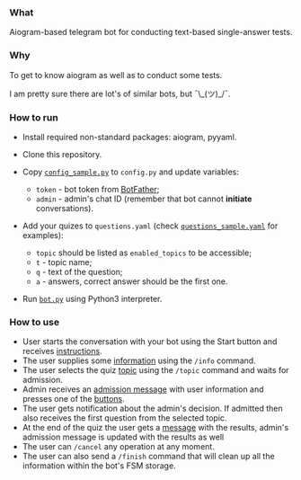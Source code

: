 ### What

Aiogram-based telegram bot for conducting text-based single-answer tests.

### Why

To get to know aiogram as well as to conduct some tests.

I am pretty sure there are lot's of similar bots, but ¯\\\_(ツ)\_/¯.

### How to run

- Install required non-standard packages: aiogram, pyyaml.

- Clone this repository.

- Copy [`config_sample.py`](config_sample.py) to `config.py` and update variables:
  - `token` - bot token from [BotFather](https://t.me/BotFather);
  - `admin` - admin's chat ID (remember that bot cannot **initiate** conversations).

- Add your quizes to `questions.yaml` (check [`questions_sample.yaml`](questions_sample.yaml) for examples):
  - `topic` should be listed as `enabled_topics` to be accessible;
  - `t` - topic name;
  - `q` - text of the question;
  - `a` - answers, correct answer should be the first one.

- Run [`bot.py`](bot.py) using Python3 interpreter.

### How to use

- User starts the conversation with your bot using the Start button and receives [instructions](https://github.com/aleksashka/quiz-bot/blob/ce5e04796ad0c0e71cc4809f5e3389b2926a771d/messages.yaml#L3).
- The user supplies some [information](https://github.com/aleksashka/quiz-bot/blob/ce5e04796ad0c0e71cc4809f5e3389b2926a771d/messages.yaml#L10) using the `/info` command.
- The user selects the quiz [topic](https://github.com/aleksashka/quiz-bot/blob/ce5e04796ad0c0e71cc4809f5e3389b2926a771d/messages.yaml#L24) using the `/topic` command and waits for admission.
- Admin receives an [admission message](https://github.com/aleksashka/quiz-bot/blob/ce5e04796ad0c0e71cc4809f5e3389b2926a771d/messages.yaml#L27) with user information and presses one of the [buttons](https://github.com/aleksashka/quiz-bot/blob/ce5e04796ad0c0e71cc4809f5e3389b2926a771d/messages.yaml#L40).
- The user gets notification about the admin's decision. If admitted then also receives the first question from the selected topic.
- At the end of the quiz the user gets a [message](https://github.com/aleksashka/quiz-bot/blob/ce5e04796ad0c0e71cc4809f5e3389b2926a771d/messages.yaml#L66) with the results, admin's admission message is updated with the results as well
- The user can `/cancel` any operation at any moment.
- The user can also send a `/finish` command that will clean up all the information within the bot's FSM storage.

